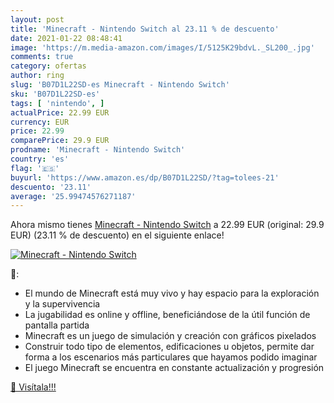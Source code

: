```yaml
---
layout: post
title: 'Minecraft - Nintendo Switch al 23.11 % de descuento'
date: 2021-01-22 08:48:41
image: 'https://m.media-amazon.com/images/I/5125K29bdvL._SL200_.jpg'
comments: true
category: ofertas
author: ring
slug: 'B07D1L22SD-es Minecraft - Nintendo Switch'
sku: 'B07D1L22SD-es'
tags: [ 'nintendo', ]
actualPrice: 22.99 EUR
currency: EUR
price: 22.99
comparePrice: 29.9 EUR
prodname: 'Minecraft - Nintendo Switch'
country: 'es'
flag: '🇪🇸'
buyurl: 'https://www.amazon.es/dp/B07D1L22SD/?tag=tolees-21'
descuento: '23.11'
average: '25.99474576271187'
---
```


Ahora mismo tienes [Minecraft - Nintendo Switch](https://www.amazon.es/dp/B07D1L22SD/?tag=tolees-21) a 22.99 EUR (original: 29.9 EUR) (23.11 %  de descuento) en el siguiente enlace!

[![Minecraft - Nintendo Switch](https://m.media-amazon.com/images/I/5125K29bdvL._SL200_.jpg)](https://www.amazon.es/dp/B07D1L22SD/?tag=tolees-21)

🔎:

- El mundo de Minecraft está muy vivo y hay espacio para la exploración y la supervivencia
- La jugabilidad es online y offline, beneficiándose de la útil función de pantalla partida
- Minecraft es un juego de simulación y creación con gráficos pixelados
- Construir todo tipo de elementos, edificaciones u objetos, permite dar forma a los escenarios más particulares que hayamos podido imaginar
- El juego Minecraft se encuentra en constante actualización y progresión

[🛒 Visítala!!!](https://www.amazon.es/dp/B07D1L22SD/?tag=tolees-21)
